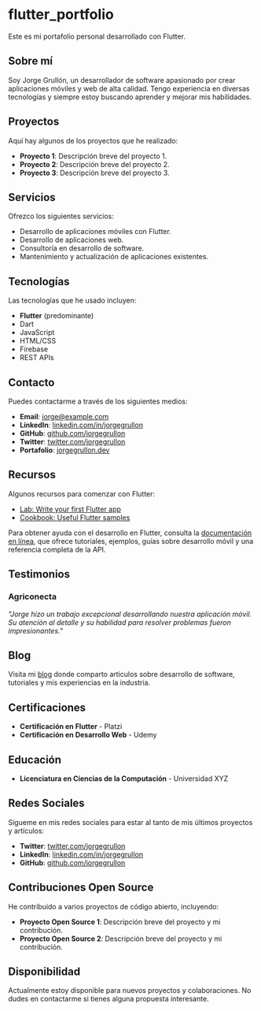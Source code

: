 # flutter_portfolio

Este es mi portafolio personal desarrollado con Flutter.

## Sobre mí

Soy Jorge Grullón, un desarrollador de software apasionado por crear aplicaciones móviles y web de alta calidad. Tengo experiencia en diversas tecnologías y siempre estoy buscando aprender y mejorar mis habilidades.

## Proyectos

Aquí hay algunos de los proyectos que he realizado:

- **Proyecto 1**: Descripción breve del proyecto 1.
- **Proyecto 2**: Descripción breve del proyecto 2.
- **Proyecto 3**: Descripción breve del proyecto 3.

## Servicios

Ofrezco los siguientes servicios:

- Desarrollo de aplicaciones móviles con Flutter.
- Desarrollo de aplicaciones web.
- Consultoría en desarrollo de software.
- Mantenimiento y actualización de aplicaciones existentes.

## Tecnologías

Las tecnologías que he usado incluyen:

- **Flutter** (predominante)
- Dart
- JavaScript
- HTML/CSS
- Firebase
- REST APIs

## Contacto

Puedes contactarme a través de los siguientes medios:

- **Email**: jorge@example.com
- **LinkedIn**: [linkedin.com/in/jorgegrullon](https://linkedin.com/in/jorgegrullon)
- **GitHub**: [github.com/jorgegrullon](https://github.com/jorgegrullon)
- **Twitter**: [twitter.com/jorgegrullon](https://twitter.com/jorgegrullon)
- **Portafolio**: [jorgegrullon.dev](https://jorgegrullon.dev)

## Recursos

Algunos recursos para comenzar con Flutter:

- [Lab: Write your first Flutter app](https://docs.flutter.dev/get-started/codelab)
- [Cookbook: Useful Flutter samples](https://docs.flutter.dev/cookbook)

Para obtener ayuda con el desarrollo en Flutter, consulta la [documentación en línea](https://docs.flutter.dev/), que ofrece tutoriales, ejemplos, guías sobre desarrollo móvil y una referencia completa de la API.

## Testimonios

### Agriconecta

_"Jorge hizo un trabajo excepcional desarrollando nuestra aplicación móvil. Su atención al detalle y su habilidad para resolver problemas fueron impresionantes."_

<!-- ### Cliente 2
*"Recomiendo a Jorge sin dudarlo. Su conocimiento en Flutter y su capacidad para entregar proyectos a tiempo son invaluables."* -->

## Blog

Visita mi [blog](https://jorgegrullon.dev/blog) donde comparto artículos sobre desarrollo de software, tutoriales y mis experiencias en la industria.

## Certificaciones

- **Certificación en Flutter** - Platzi
- **Certificación en Desarrollo Web** - Udemy

## Educación

- **Licenciatura en Ciencias de la Computación** - Universidad XYZ

## Redes Sociales

Sígueme en mis redes sociales para estar al tanto de mis últimos proyectos y artículos:

- **Twitter**: [twitter.com/jorgegrullon](https://twitter.com/jorgegrullon)
- **LinkedIn**: [linkedin.com/in/jorgegrullon](https://linkedin.com/in/jorgegrullon)
- **GitHub**: [github.com/jorgegrullon](https://github.com/jorgegrullon)

## Contribuciones Open Source

He contribuido a varios proyectos de código abierto, incluyendo:

- **Proyecto Open Source 1**: Descripción breve del proyecto y mi contribución.
- **Proyecto Open Source 2**: Descripción breve del proyecto y mi contribución.

## Disponibilidad

Actualmente estoy disponible para nuevos proyectos y colaboraciones. No dudes en contactarme si tienes alguna propuesta interesante.
